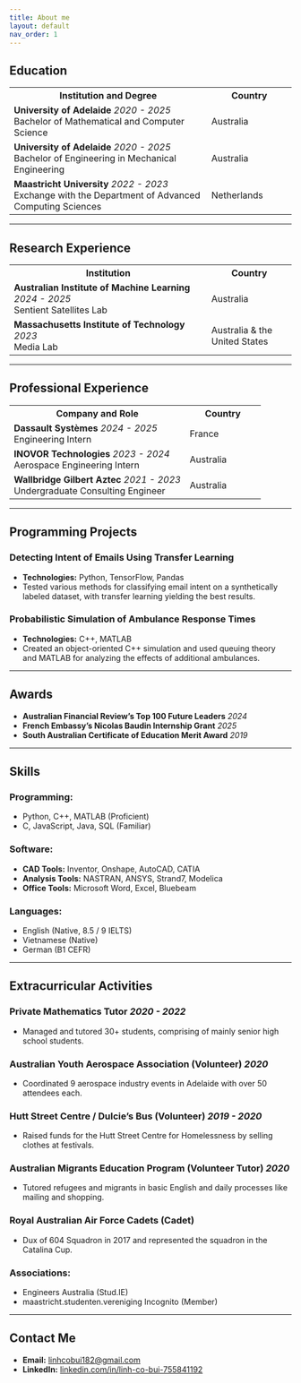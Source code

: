 ```yaml
---
title: About me
layout: default
nav_order: 1
---
```


## **Education**

<table>
  <tr>
    <th style="width: 70%;">Institution and Degree</th>
    <th style="width: 30%;">Country</th>
  </tr>
  <tr>
    <td><b>University of Adelaide</b> <i>2020 - 2025</i><br>Bachelor of Mathematical and Computer Science</td>
    <td>Australia</td>
  </tr>
  <tr>
    <td><b>University of Adelaide</b> <i>2020 - 2025</i><br>Bachelor of Engineering in Mechanical Engineering</td>
    <td>Australia</td>
  </tr>
  <tr>
    <td><b>Maastricht University</b> <i>2022 - 2023</i><br>Exchange with the Department of Advanced Computing Sciences</td>
    <td>Netherlands</td>
  </tr>
</table>

---

## **Research Experience**

<table>
  <tr>
    <th style="width: 70%;">Institution</th>
    <th style="width: 30%;">Country</th>
  </tr>
  <tr>
    <td><b>Australian Institute of Machine Learning</b> <i>2024 - 2025</i><br>Sentient Satellites Lab</td>
    <td>Australia</td>
  </tr>
  <tr>
    <td><b>Massachusetts Institute of Technology</b> <i>2023</i><br>Media Lab</td>
    <td>Australia & the United States</td>
  </tr>
</table>

---

## **Professional Experience**

<table>
  <tr>
    <th style="width: 70%;">Company and Role</th>
    <th style="width: 30%;">Country</th>
  </tr>
  <tr>
    <td><b>Dassault Systèmes</b> <i>2024 - 2025</i><br>Engineering Intern</td>
    <td>France</td>
  </tr>
  <tr>
    <td><b>INOVOR Technologies</b> <i>2023 - 2024</i><br>Aerospace Engineering Intern</td>
    <td>Australia</td>
  </tr>
  <tr>
    <td><b>Wallbridge Gilbert Aztec</b> <i>2021 - 2023</i><br>Undergraduate Consulting Engineer</td>
    <td>Australia</td>
  </tr>
</table>

---

## Programming Projects

### **Detecting Intent of Emails Using Transfer Learning**  
- **Technologies:** Python, TensorFlow, Pandas  
- Tested various methods for classifying email intent on a synthetically labeled dataset, with transfer learning yielding the best results.

### **Probabilistic Simulation of Ambulance Response Times**  
- **Technologies:** C++, MATLAB  
- Created an object-oriented C++ simulation and used queuing theory and MATLAB for analyzing the effects of additional ambulances.

---

## Awards
- **Australian Financial Review’s Top 100 Future Leaders** *2024*
- **French Embassy’s Nicolas Baudin Internship Grant** *2025*
- **South Australian Certificate of Education Merit Award** *2019*  

---

## Skills

### **Programming:**  
- Python, C++, MATLAB (Proficient)  
- C, JavaScript, Java, SQL (Familiar)  

### **Software:**  
- **CAD Tools:** Inventor, Onshape, AutoCAD, CATIA  
- **Analysis Tools:** NASTRAN, ANSYS, Strand7, Modelica  
- **Office Tools:** Microsoft Word, Excel, Bluebeam  

### **Languages:**  
- English (Native, 8.5 / 9 IELTS)  
- Vietnamese (Native)  
- German (B1 CEFR)  

---

## Extracurricular Activities

### **Private Mathematics Tutor** *2020 - 2022*
- Managed and tutored 30+ students, comprising of mainly senior high school students.

### **Australian Youth Aerospace Association (Volunteer)**  *2020*
- Coordinated 9 aerospace industry events in Adelaide with over 50 attendees each.

### **Hutt Street Centre / Dulcie’s Bus (Volunteer)**  *2019 - 2020*
- Raised funds for the Hutt Street Centre for Homelessness by selling clothes at festivals.

### **Australian Migrants Education Program (Volunteer Tutor)**  *2020*
- Tutored refugees and migrants in basic English and daily processes like mailing and shopping.

### **Royal Australian Air Force Cadets (Cadet)**  
- Dux of 604 Squadron in 2017 and represented the squadron in the Catalina Cup.

### **Associations:**  
- Engineers Australia (Stud.IE)  
- maastricht.studenten.vereniging Incognito (Member)  

---


## Contact Me    
- **Email:** [linhcobui182@gmail.com](mailto:linhcobui182@gmail.com)  
- **LinkedIn:** [linkedin.com/in/linh-co-bui-755841192](https://linkedin.com/in/linh-co-bui-755841192)
